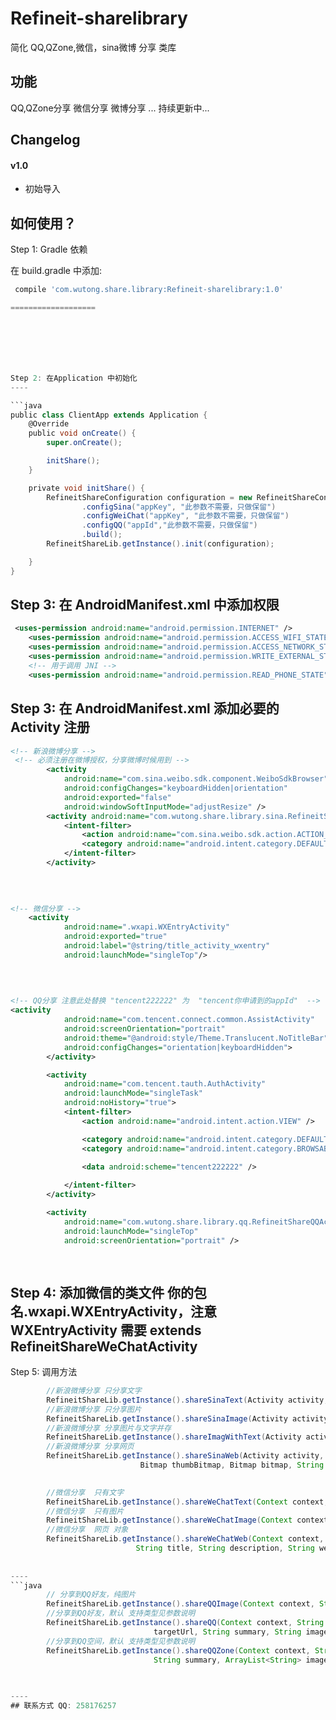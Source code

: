 # Refineit-sharelibrary

简化 QQ,QZone,微信，sina微博 分享 类库

## 功能

QQ,QZone分享 
微信分享
微博分享
...
持续更新中...

## Changelog

#### v1.0

- 初始导入


## 如何使用？


Step 1: Gradle  依赖

在 build.gradle 中添加:

```groovy
 compile 'com.wutong.share.library:Refineit-sharelibrary:1.0'

===================







Step 2: 在Application 中初始化
----

```java
public class ClientApp extends Application {
    @Override
    public void onCreate() {
        super.onCreate();

        initShare();
    }

    private void initShare() {
        RefineitShareConfiguration configuration = new RefineitShareConfiguration.Builder(this)
                .configSina("appKey", "此参数不需要，只做保留")
                .configWeiChat("appKey", "此参数不需要，只做保留")
                .configQQ("appId","此参数不需要，只做保留")
                .build();
        RefineitShareLib.getInstance().init(configuration);

    }
}


```

Step 3: 在 AndroidManifest.xml 中添加权限
----

```xml
 <uses-permission android:name="android.permission.INTERNET" />
    <uses-permission android:name="android.permission.ACCESS_WIFI_STATE" />
    <uses-permission android:name="android.permission.ACCESS_NETWORK_STATE" />
    <uses-permission android:name="android.permission.WRITE_EXTERNAL_STORAGE" />
    <!-- 用于调用 JNI -->
    <uses-permission android:name="android.permission.READ_PHONE_STATE" />
```

Step 3: 在 AndroidManifest.xml 添加必要的Activity 注册
----

```xml
<!-- 新浪微博分享 -->
 <!-- 必须注册在微博授权，分享微博时候用到 -->
        <activity
            android:name="com.sina.weibo.sdk.component.WeiboSdkBrowser"
            android:configChanges="keyboardHidden|orientation"
            android:exported="false"
            android:windowSoftInputMode="adjustResize" />
        <activity android:name="com.wutong.share.library.sina.RefineitShareSinaActivity">
            <intent-filter>
                <action android:name="com.sina.weibo.sdk.action.ACTION_SDK_REQ_ACTIVITY" />
                <category android:name="android.intent.category.DEFAULT" />
            </intent-filter>
        </activity>
		
		
 
```
```xml
<!-- 微信分享 -->
    <activity
            android:name=".wxapi.WXEntryActivity"
            android:exported="true"
            android:label="@string/title_activity_wxentry"
            android:launchMode="singleTop"/>
		
		
 
```

```xml
<!-- QQ分享 注意此处替换 "tencent222222" 为  "tencent你申请到的appId"  -->
<activity
            android:name="com.tencent.connect.common.AssistActivity"
            android:screenOrientation="portrait"
            android:theme="@android:style/Theme.Translucent.NoTitleBar"
            android:configChanges="orientation|keyboardHidden">
        </activity>

        <activity
            android:name="com.tencent.tauth.AuthActivity"
            android:launchMode="singleTask"
            android:noHistory="true">
            <intent-filter>
                <action android:name="android.intent.action.VIEW" />

                <category android:name="android.intent.category.DEFAULT" />
                <category android:name="android.intent.category.BROWSABLE" />

                <data android:scheme="tencent222222" />
          
            </intent-filter>
        </activity>

        <activity
            android:name="com.wutong.share.library.qq.RefineitShareQQActivity"
            android:launchMode="singleTop"
            android:screenOrientation="portrait" />
		
 
```

Step 4: 添加微信的类文件  你的包名.wxapi.WXEntryActivity，注意 WXEntryActivity 需要  extends RefineitShareWeChatActivity 
----

Step 5: 调用方法
```java
		//新浪微博分享 只分享文字
		RefineitShareLib.getInstance().shareSinaText(Activity activity, String content);
		//新浪微博分享 只分享图片
        RefineitShareLib.getInstance().shareSinaImage(Activity activity, Bitmap bitmap);
		//新浪微博分享 分享图片与文字并存
		RefineitShareLib.getInstance().shareImagWithText(Activity activity, String content, Bitmap bitmap);
		//新浪微博分享 分享网页
        RefineitShareLib.getInstance().shareSinaWeb(Activity activity, String title, String description,
                             Bitmap thumbBitmap, Bitmap bitmap, String actionUrl);
        
```
```java
		//微信分享  只有文字
		RefineitShareLib.getInstance().shareWeChatText(Context context, boolean isFriendCircle, String title) ;
		//微信分享  只有图片
        RefineitShareLib.getInstance().shareWeChatImage(Context context, boolean isFriendCircle, Bitmap bitmap);
		//微信分享  网页 对象
		RefineitShareLib.getInstance().shareWeChatWeb(Context context, boolean isFriendCircle, 
							String title, String description, String webpageUrl, Bitmap thumbBitmap);
		
      
----
```java
		// 分享到QQ好友，纯图片
		RefineitShareLib.getInstance().shareQQImage(Context context, String localPath) ;
		//分享到QQ好友，默认 支持类型见参数说明
        RefineitShareLib.getInstance().shareQQ(Context context, String title, String 
								targetUrl, String summary, String imageUrl);
		//分享到QQ空间，默认 支持类型见参数说明
		RefineitShareLib.getInstance().shareQQZone(Context context, String title, String targetUrl, 
								String summary, ArrayList<String> imageArrayList);

		
      
----
## 联系方式 QQ: 258176257
